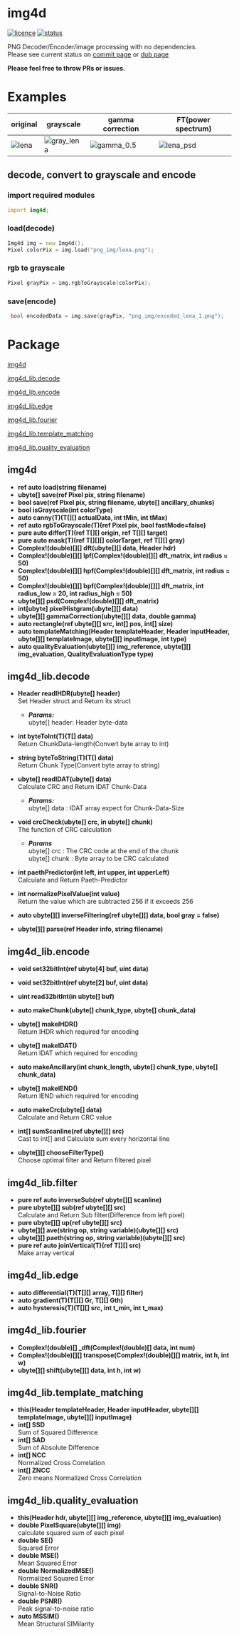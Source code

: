 # img4d  
[![licence](https://img.shields.io/github/license/DYGV/img4d.svg)](https://img.shields.io/github/license/DYGV/img4d.svg) 
[![status](https://travis-ci.org/DYGV/img4d.svg?branch=master)](https://travis-ci.org/DYGV/img4d) 

PNG Decoder/Encoder/image processing with no dependencies.  
Please see current status on [commit page](https://github.com/DYGV/img4d/commits/master) or [dub page](https://code.dlang.org/packages/img4d)  

**Please feel free to throw PRs or issues.**  

# Examples  
|original|grayscale|gamma correction|FT(power spectrum)|
|---|---|---|---|
|![lena](https://user-images.githubusercontent.com/8480644/65213958-208c2e80-dae3-11e9-9bb4-fc5b7b2618f3.png)|![gray_lena](https://user-images.githubusercontent.com/8480644/65214007-4285b100-dae3-11e9-95b8-d5863a2c0369.png)|![gamma_0.5](https://user-images.githubusercontent.com/8480644/65214075-7eb91180-dae3-11e9-950f-3d48cef34447.png)|![lena_psd](https://user-images.githubusercontent.com/8480644/65214083-8aa4d380-dae3-11e9-9fe8-b51dd6c7a582.png)|
## decode, convert to grayscale and encode
### import required modules
```D
import img4d;
```
### load(decode)
```D
Img4d img = new Img4d();
Pixel colorPix = img.load("png_img/lena.png");
```
### rgb to grayscale
```D
Pixel grayPix = img.rgbToGrayscale(colorPix);
```
### 
### save(encode)
```D
 bool encodedData = img.save(grayPix, "png_img/encoded_lena_1.png");
```    
# Package  
 [img4d](https://github.com/DYGV/img4d/blob/master/README.md#img4d)  
 
 [img4d_lib.decode](https://github.com/DYGV/img4d/blob/master/README.md#img4d_libdecode)  
 
 [img4d_lib.encode](https://github.com/DYGV/img4d/blob/master/README.md#img4d_libencode)  
  
 [img4d_lib.edge](https://github.com/DYGV/img4d/blob/master/README.md#img4d_libedge)  
 
 [img4d_lib.fourier](https://github.com/DYGV/img4d/blob/master/README.md#img4d_libfourier) 
 
 [img4d_lib.template_matching](https://github.com/DYGV/img4d/blob/master/README.md#img4d_libtemplate_matching) 
   
[img4d_lib.quality_evaluation](https://github.com/DYGV/img4d/blob/master/README.md#img4d_libquality_evaluation) 
   
## img4d
-  **ref auto load(string filename)**  
-  **ubyte[] save(ref Pixel pix, string filename)**  
-  **bool save(ref Pixel pix, string filename, ubyte[] ancillary_chunks)** 
-  **bool isGrayscale(int colorType)**
-  **auto canny(T)(T[][] actualData, int tMin, int tMax)**  
-  **ref auto rgbToGrayscale(T)(ref Pixel pix, bool fastMode=false)**  
-  **pure auto differ(T)(ref T[][] origin, ref T[][] target)**  
-  **pure auto mask(T)(ref T[][][] colorTarget, ref T[][] gray)**  
-  **Complex!(double)[][] dft(ubyte[][] data, Header hdr)** 
-  **Complex!(double)[][] lpf(Complex!(double)[][] dft_matrix, int radius = 50)** 
-  **Complex!(double)[][] hpf(Complex!(double)[][] dft_matrix, int radius = 50)** 
-  **Complex!(double)[][] bpf(Complex!(double)[][] dft_matrix, int radius_low = 20, int radius_high = 50)** 
-  **ubyte[][] psd(Complex!(double)[][] dft_matrix)** 
-  **int[ubyte] pixelHistgram(ubyte[][] data)** 
-  **ubyte[][] gammaCorrection(ubyte[][] data, double gamma)** 
-  **auto rectangle(ref ubyte[][] src, int[] pos, int[] size)** 
-  **auto templateMatching(Header templateHeader, Header inputHeader, ubyte[][] templateImage, ubyte[][] inputImage, int type)** 
-  **auto qualityEvaluation(ubyte[][] img_reference, ubyte[][] img_evaluation, QualityEvaluationType type)**  
  
## img4d_lib.decode  
-  **Header readIHDR(ubyte[] header)**  
Set Header struct and Return its struct  
   - ***Params:***  
ubyte[] header: Header byte-data  
  
- **int byteToInt(T)(T[] data)**  
Return ChunkData-length(Convert byte array to int)   
  
- **string byteToString(T)(T[] data)**  
Return Chunk Type(Convert byte array to string)   
  
- **ubyte[] readIDAT(ubyte[] data)**  
Calculate CRC and Return IDAT Chunk-Data  
   - ***Params:***  
ubyte[] data : IDAT array expect for Chunk-Data-Size  
  
- **void crcCheck(ubyte[] crc, in ubyte[] chunk)**  
The function of CRC calculation  
  - ***Params***  
ubyte[] crc : The CRC code at the end of the chunk  
ubyte[] chunk : Byte array to be CRC calculated  
  
- **int paethPredictor(int left, int upper, int upperLeft)**  
Calculate and Return Paeth-Predictor  
- **int normalizePixelValue(int value)**  
Return the value which are subtracted 256 if it exceeds 256  
- **auto ubyte[][] inverseFiltering(ref ubyte[][] data, bool gray = false)**  
- **ubyte[][] parse(ref Header info, string filename)**  
## img4d_lib.encode  

-  **void set32bitInt(ref ubyte[4] buf, uint data)** 
-  **void set32bitInt(ref ubyte[2] buf, uint data)** 
-  **uint read32bitInt(in ubyte[] buf)** 
-  **auto makeChunk(ubyte[] chunk_type, ubyte[] chunk_data)**
-  **ubyte[] makeIHDR()**  
Return IHDR which required for encoding  
- **ubyte[] makeIDAT()**  
Return IDAT which required for encoding  
- **auto makeAncillary(int chunk_length, ubyte[] chunk_type, ubyte[] chunk_data)**  
- **ubyte[] makeIEND()**  
Return IEND which required for encoding  
- **auto makeCrc(ubyte[] data)**  
Calculate and Return CRC value  

- **int[] sumScanline(ref ubyte[][] src)**  
Cast to int[] and Calculate sum every horizontal line  
- **ubyte[][] chooseFilterType()**  
Choose optimal filter and Return filtered pixel

## img4d_lib.filter  
- **pure ref auto inverseSub(ref ubyte[][] scanline)**  
- **pure ubyte[][] sub(ref ubyte[][] src)**  
Calculate and Return Sub filter(Difference from left pixel)
- **pure ubyte[][] up(ref ubyte[][] src)**  
- **ubyte[][] ave(string op, string variable)(ubyte[][] src)**  
- **ubyte[][] paeth(string op, string variable)(ubyte[][] src)**  
- **pure ref auto joinVertical(T)(ref T[][] src)**  
Make array vertical
   
## img4d_lib.edge  
- **auto differential(T)(T[][] array, T[][] filter)**  
- **auto gradient(T)(T[][] Gr, T[][] Gth)**  
- **auto hysteresis(T)(T[][] src, int t_min, int t_max)**  
 
## img4d_lib.fourier  
-  **Complex!(double)[] _dft(Complex!(double)[] data, int num)**  
-  **Complex!(double)[][] transpose(Complex!(double)[][] matrix, int h, int w)** 
-  **ubyte[][] shift(ubyte[][] data, int h, int w)**  
 
## img4d_lib.template_matching
-  **this(Header templateHeader, Header inputHeader, ubyte[][] templateImage, ubyte[][] inputImage)**  
-  **int[] SSD**  
Sum of Squared Difference
-  **int[] SAD**  
Sum of Absolute Difference
-  **int[] NCC**  
Normalized Cross Correlation
-  **int[] ZNCC**  
Zero means Normalized Cross Correlation

## img4d_lib.quality_evaluation
-  **this(Header hdr, ubyte[][] img_reference, ubyte[][] img_evaluation)**  
-  **double PixelSquare(ubyte[][] img)**  
calculate squared sum of each pixel
-  **double SE()**  
Squared Error
-  **double MSE()**  
Mean Squared Error
-  **double NormalizedMSE()**  
Normalized Squared Error
-  **double SNR()**  
Signal-to-Noise Ratio
-  **double PSNR()**  
Peak signal-to-noise ratio
-  **auto MSSIM()**  
Mean Structural SIMilarity
